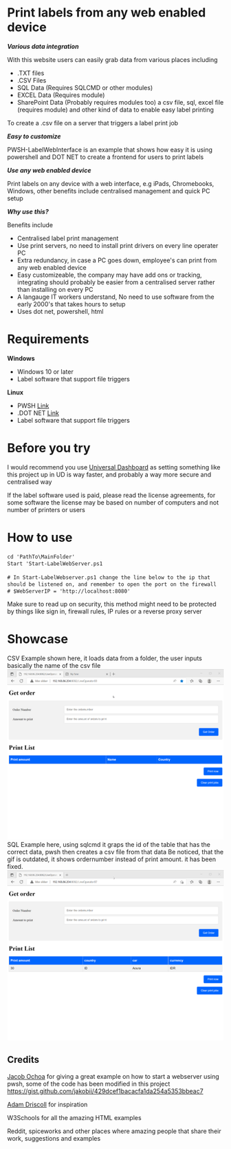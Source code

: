 # Print labels from any web enabled device
***Various data integration***

With this website users can easily grab data from various places including
* .TXT files
* .CSV Files
* SQL Data (Requires SQLCMD or other modules)
* EXCEL Data (Requires module)
* SharePoint Data (Probably requires modules too)
a csv file, sql, excel file (requires module) and other kind of data to enable easy label printing

To create a .csv file on a server that triggers a label print job

***Easy to customize***

PWSH-LabelWebInterface is an example that shows how easy it is using powershell and DOT NET to create a frontend for users to print labels

***Use any web enabled device***

Print labels on any device with a web interface, e.g iPads, Chromebooks, Windows, other benefits include centralised management and quick PC setup

***Why use this?***

Benefits include
* Centralised label print management
* Use print servers, no need to install print drivers on every line operater PC
* Extra redundancy, in case a PC goes down, employee's can print from any web enabled device
* Easy customizeable, the company may have add ons or tracking, integrating should probably be easier from a centralised server rather than installing on every PC
* A langauge IT workers understand, No need to use software from the early 2000's that takes hours to setup
* Uses dot net, powershell, html

# Requirements

**Windows**

* Windows 10 or later
* Label software that support file triggers

**Linux**

* PWSH
[Link](https://learn.microsoft.com/en-us/powershell/scripting/install/installing-powershell-on-linux?view=powershell-7.2)
* .DOT NET
[Link](https://learn.microsoft.com/en-us/dotnet/core/install/linux)
* Label software that support file triggers

# Before you try
I would recommend you use [Universal Dashboard](https://ironmansoftware.com/powershell-universal) as setting something like this project up in UD is way faster, and probably a way more secure and centralised way

If the label software used is paid, please read the license agreements, for some software the license may be based on number of computers and not number of printers or users

# How to use
```
cd 'PathTo\MainFolder'
Start 'Start-LabelWebServer.ps1

# In Start-LabelWebserver.ps1 change the line below to the ip that should be listened on, and remember to open the port on the firewall
# $WebServerIP = 'http://localhost:8080'

```
Make sure to read up on security, this method might need to be protected by things like sign in, firewall rules, IP rules or a reverse proxy server

# Showcase

CSV Example shown here, it loads data from a folder, the user inputs basically the name of the csv file
![](CSV_Example.gif)
SQL Example here, using sqlcmd it graps the id of the table that has the correct data, pwsh then creates a csv file from that data
Be noticed, that the gif is outdated, it shows ordernumber instead of print amount. it has been fixed.
![](SQL_Example.gif)

## Credits
[Jacob Ochoa](https://gist.github.com/jakobii) for giving a great example on how to start a webserver using pwsh, some of the code has been modified in this project
https://gist.github.com/jakobii/429dcef1bacacfa1da254a5353bbeac7

[Adam Driscoll](https://github.com/adamdriscoll) for inspiration

W3Schools for all the amazing HTML examples

Reddit, spiceworks and other places where amazing people that share their work, suggestions and examples 


